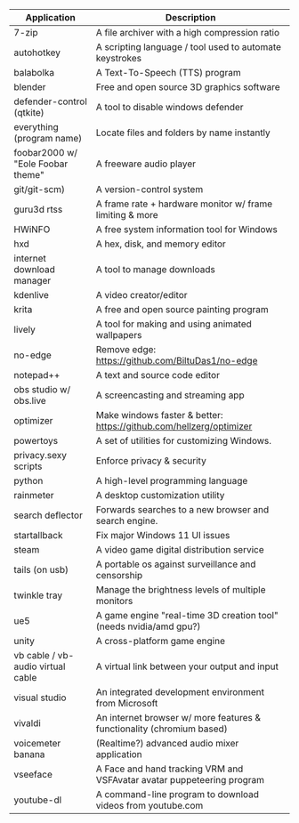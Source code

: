 | Application  | Description |
| ----------- | ---------- |
|7-zip|A file archiver with a high compression ratio|
autohotkey|A scripting language / tool used to automate keystrokes|
balabolka|A Text-To-Speech (TTS) program|
blender|Free and open source 3D graphics software|
defender-control (qtkite) | A tool to disable windows defender|
everything (program name)|Locate files and folders by name instantly|
foobar2000 w/ "Eole Foobar theme" |A freeware audio player|
git/git-scm)|A version-control system|
guru3d rtss|A frame rate + hardware monitor w/ frame limiting & more|
HWiNFO| A free system information tool for Windows|
hxd|A hex, disk, and memory editor|
internet download manager|A tool to manage downloads|
kdenlive|A video creator/editor|
krita|A free and open source painting program|
lively| A tool for making and using animated wallpapers|
no-edge|Remove edge: https://github.com/BiltuDas1/no-edge|
notepad++|A text and source code editor|
obs studio w/ obs.live|A screencasting and streaming app|
optimizer|Make windows faster & better: https://github.com/hellzerg/optimizer|
powertoys |A set of utilities for customizing Windows.|
privacy.sexy scripts |Enforce privacy & security|
python|A high-level programming language|
rainmeter|A desktop customization utility|
search deflector |Forwards searches to a new browser and search engine.|
startallback |Fix major Windows 11 UI issues|
steam|A video game digital distribution service|
tails (on usb)|A portable os against surveillance and censorship|
twinkle tray|Manage the brightness levels of multiple monitors|
ue5 |A game engine "real-time 3D creation tool" (needs nvidia/amd gpu?)|
unity|A cross-platform game engine|
vb cable / vb-audio virtual cable |A virtual link between your output and input|
visual studio|An integrated development environment from Microsoft|
vivaldi|An internet browser w/ more features & functionality (chromium based)|
voicemeter banana|(Realtime?) advanced audio mixer application|
vseeface|A Face and hand tracking VRM and VSFAvatar avatar puppeteering program|
youtube-dl|A command-line program to download videos from youtube.com|
